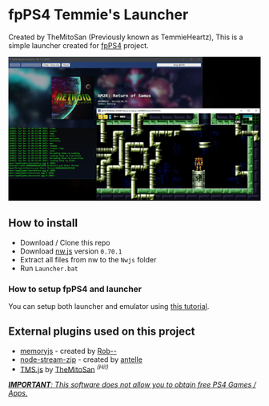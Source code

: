 # fpPS4 Temmie's Launcher
Created by TheMitoSan (Previously known as TemmieHeartz), This is a simple launcher created for [fpPS4](https://github.com/red-prig/fpPS4/) project.

<p align="center">
	<img src="App/img/banner.jpg" width="750">
</p>

## How to install
- Download / Clone this repo
- Download [nw.js](https://dl.nwjs.io/v0.70.1/nwjs-sdk-v0.70.1-win-x64.zip) version `0.70.1`
- Extract all files from nw to the `Nwjs` folder
- Run `Launcher.bat`

### How to setup fpPS4 and launcher
You can setup both launcher and emulator using [this tutorial](https://docs.google.com/document/d/1HHRm9939HL7b8XCBagIyBo1VJIDj7Me4/edit).

## External plugins used on this project
- [memoryjs](https://github.com/rob--/memoryjs) - created by [Rob--](https://github.com/rob--)
- [node-stream-zip](https://github.com/antelle/node-stream-zip) - created by [antelle](https://github.com/antelle)
- [TMS.js](https://github.com/themitosan/TMS.js) by [TheMitoSan](https://github.com/themitosan/) <sup><i>(Hi!)</i></sup>

<u><i><b>IMPORTANT</b>: This software does not allow you to obtain free PS4 Games / Apps.</i></u>